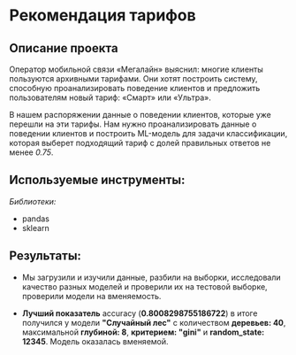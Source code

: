 # Рекомендация тарифов

## Описание проекта 

Оператор мобильной связи «Мегалайн» выяснил: многие клиенты пользуются архивными тарифами. Они хотят построить систему, способную проанализировать поведение клиентов и предложить пользователям новый тариф: «Смарт» или «Ультра».

В нашем распоряжении данные о поведении клиентов, которые уже перешли на эти тарифы. 
Нам нужно проанализировать данные о поведении клиентов и построить ML-модель для задачи классификации, которая выберет подходящий тариф с долей правильных ответов не менее *0.75*.   


## Используемые инструменты:
 
*Библиотеки:*
- pandas
- sklearn
 
## Результаты: 

- Мы загрузили и изучили данные, разбили на выборки, исследовали качество разных моделей и проверили их на тестовой выборке, проверили модели на вменяемость.
      
- **Лучший показатель** accuracy (**0.8008298755186722**) в итоге получился у модели **"Случайный лес"** с количеством **деревьев: 40**, максимальной **глубиной: 8**, **критерием: "gini"** и **random_state: 12345**. Модель оказалась вменяемой.
